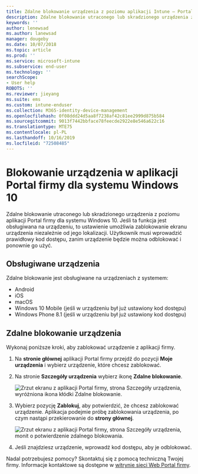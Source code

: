 ```yaml
---
title: Zdalne blokowanie urządzenia z poziomu aplikacji Intune — Portal firmy
description: Zdalne blokowanie utraconego lub skradzionego urządzenia z poziomu aplikacji Portal firmy dla systemu Windows 10
keywords: ''
author: lenewsad
ms.author: lanewsad
manager: dougeby
ms.date: 10/07/2018
ms.topic: article
ms.prod: ''
ms.service: microsoft-intune
ms.subservice: end-user
ms.technology: ''
searchScope:
- User help
ROBOTS: ''
ms.reviewer: jieyang
ms.suite: ems
ms.custom: intune-enduser
ms.collection: M365-identity-device-management
ms.openlocfilehash: 0f08ddd24d5aa8f7238af42c81ee2999d875b584
ms.sourcegitcommit: 9013f7442bbface78feecde2922e8e546a622c16
ms.translationtype: MTE75
ms.contentlocale: pl-PL
ms.lasthandoff: 10/16/2019
ms.locfileid: "72508485"
---
```

# <a name="lock-your-device-from-the-company-portal-app-for-windows-10"></a>Blokowanie urządzenia w aplikacji Portal firmy dla systemu Windows 10

Zdalne blokowanie utraconego lub skradzionego urządzenia z poziomu aplikacji Portal firmy dla systemu Windows 10. Jeśli ta funkcja jest obsługiwana na urządzeniu, to ustawienie umożliwia zablokowanie ekranu urządzenia niezależnie od jego lokalizacji. Użytkownik musi wprowadzić prawidłowy kod dostępu, zanim urządzenie będzie można odblokować i ponownie go użyć.

## <a name="supported-devices"></a>Obsługiwane urządzenia

Zdalne blokowanie jest obsługiwane na urządzeniach z systemem:  

* Android
* iOS
* macOS
* Windows 10 Mobile (jeśli w urządzeniu był już ustawiony kod dostępu)
* Windows Phone 8.1 (jeśli w urządzeniu był już ustawiony kod dostępu) 
  
## <a name="remote-lock-device"></a>Zdalne blokowanie urządzenia
Wykonaj poniższe kroki, aby zablokować urządzenie z aplikacji firmy.  

1. Na **stronie głównej** aplikacji Portal firmy przejdź do pozycji **Moje urządzenia** i wybierz urządzenie, które chcesz zablokować.

2. Na stronie **Szczegóły urządzenia** wybierz ikonę **Zdalne blokowanie**.  


   ![Zrzut ekranu z aplikacji Portal firmy, strona Szczegóły urządzenia, wyróżniona ikona kłódki Zdalne blokowanie.](./media/1804_remote_lock_Windows_CPapp_05.png)  

3. Wybierz pozycję **Zablokuj**, aby potwierdzić, że chcesz zablokować urządzenie. Aplikacja podejmie próbę zablokowania urządzenia, po czym nastąpi przekierowanie do **strony głównej**.  


   ![Zrzut ekranu z aplikacji Portal firmy, strona Szczegóły urządzenia, monit o potwierdzenie zdalnego blokowania.](./media/1804_remote_lock_Windows_CPapp_06.png)  

4. Jeśli znajdziesz urządzenie, wprowadź kod dostępu, aby je odblokować.  

Nadal potrzebujesz pomocy? Skontaktuj się z pomocą techniczną Twojej firmy. Informacje kontaktowe są dostępne w [witrynie sieci Web Portal firmy](https://go.microsoft.com/fwlink/?linkid=2010980).
